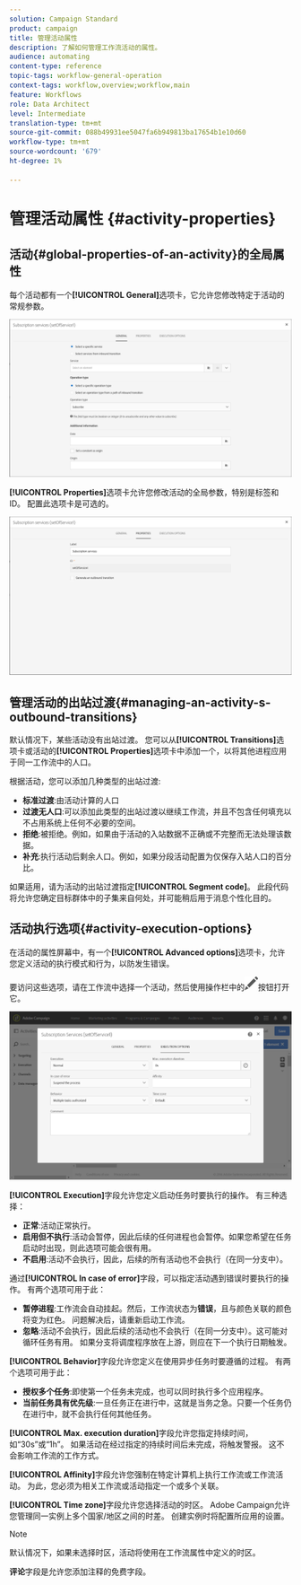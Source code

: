 ```yaml
---
solution: Campaign Standard
product: campaign
title: 管理活动属性
description: 了解如何管理工作流活动的属性。
audience: automating
content-type: reference
topic-tags: workflow-general-operation
context-tags: workflow,overview;workflow,main
feature: Workflows
role: Data Architect
level: Intermediate
translation-type: tm+mt
source-git-commit: 088b49931ee5047fa6b949813ba17654b1e10d60
workflow-type: tm+mt
source-wordcount: '679'
ht-degree: 1%

---
```



# 管理活动属性 {#activity-properties}

## 活动{#global-properties-of-an-activity}的全局属性

每个活动都有一个&#x200B;**[!UICONTROL General]**&#x200B;选项卡，它允许您修改特定于活动的常规参数。

![](assets/activity-properties.png)

**[!UICONTROL Properties]**&#x200B;选项卡允许您修改活动的全局参数，特别是标签和ID。 配置此选项卡是可选的。

![](assets/activity-properties2.png)

## 管理活动的出站过渡{#managing-an-activity-s-outbound-transitions}

默认情况下，某些活动没有出站过渡。 您可以从&#x200B;**[!UICONTROL Transitions]**&#x200B;选项卡或活动的&#x200B;**[!UICONTROL Properties]**&#x200B;选项卡中添加一个，以将其他进程应用于同一工作流中的人口。

根据活动，您可以添加几种类型的出站过渡:

* **标准过渡**:由活动计算的人口
* **过渡无人口**:可以添加此类型的出站过渡以继续工作流，并且不包含任何填充以不占用系统上任何不必要的空间。
* **拒绝**:被拒绝。例如，如果由于活动的入站数据不正确或不完整而无法处理该数据。
* **补充**:执行活动后剩余人口。例如，如果分段活动配置为仅保存入站人口的百分比。

如果适用，请为活动的出站过渡指定&#x200B;**[!UICONTROL Segment code]**。 此段代码将允许您确定目标群体中的子集来自何处，并可能稍后用于消息个性化目的。

## 活动执行选项{#activity-execution-options}

在活动的属性屏幕中，有一个&#x200B;**[!UICONTROL Advanced options]**&#x200B;选项卡，允许您定义活动的执行模式和行为，以防发生错误。

要访问这些选项，请在工作流中选择一个活动，然后使用操作栏中的![](assets/edit_darkgrey-24px.png)按钮打开它。

![](assets/wkf_advanced_parameters.png)

**[!UICONTROL Execution]**&#x200B;字段允许您定义启动任务时要执行的操作。 有三种选择：

* **正常**:活动正常执行。
* **启用但不执行**:活动会暂停，因此后续的任何进程也会暂停。如果您希望在任务启动时出现，则此选项可能会很有用。
* **不启用**:活动不会执行，因此，后续的所有活动也不会执行（在同一分支中）。

通过&#x200B;**[!UICONTROL In case of error]**&#x200B;字段，可以指定活动遇到错误时要执行的操作。 有两个选项可用于此：

* **暂停进程**:工作流会自动挂起。然后，工作流状态为&#x200B;**错误**，且与颜色关联的颜色将变为红色。 问题解决后，请重新启动工作流。
* **忽略**:活动不会执行，因此后续的活动也不会执行（在同一分支中）。这可能对循环任务有用。 如果分支将调度程序放在上游，则应在下一个执行日期触发。

**[!UICONTROL Behavior]**&#x200B;字段允许您定义在使用异步任务时要遵循的过程。 有两个选项可用于此：

* **授权多个任务**:即使第一个任务未完成，也可以同时执行多个应用程序。
* **当前任务具有优先级**:一旦任务正在进行中，这就是当务之急。只要一个任务仍在进行中，就不会执行任何其他任务。

**[!UICONTROL Max. execution duration]**&#x200B;字段允许您指定持续时间，如“30s”或“1h”。 如果活动在经过指定的持续时间后未完成，将触发警报。 这不会影响工作流的工作方式。

**[!UICONTROL Affinity]**&#x200B;字段允许您强制在特定计算机上执行工作流或工作流活动。 为此，您必须为相关工作流或活动指定一个或多个关联。

**[!UICONTROL Time zone]**&#x200B;字段允许您选择活动的时区。 Adobe Campaign允许您管理同一实例上多个国家/地区之间的时差。 创建实例时将配置所应用的设置。

>[!NOTE]
>
>默认情况下，如果未选择时区，活动将使用在工作流属性中定义的时区。

**评论**&#x200B;字段是允许您添加注释的免费字段。
